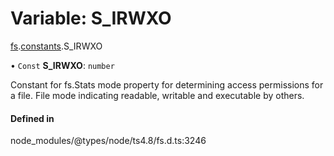 # Variable: S\_IRWXO

[fs](../modules/fs.md).[constants](../modules/fs.constants.md).S_IRWXO

• `Const` **S\_IRWXO**: `number`

Constant for fs.Stats mode property for determining access permissions for a file. File mode indicating readable, writable and executable by others.

#### Defined in

node_modules/@types/node/ts4.8/fs.d.ts:3246
